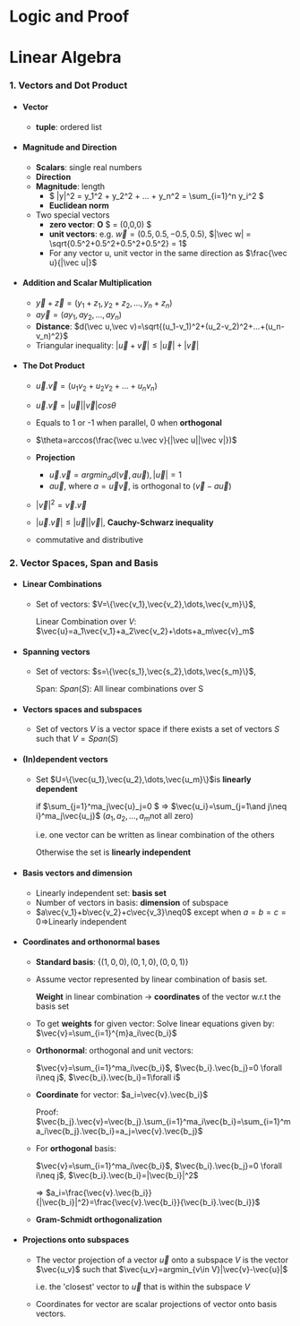 # Logic and Proof





# Linear Algebra

### 1. Vectors and Dot Product

* #### Vector

  * **tuple**: ordered list

* #### Magnitude and Direction

  * **Scalars**: single real numbers
  * **Direction**
  * **Magnitude**: length
    * $ |y|^2 = y_1^2 + y_2^2 + ... + y_n^2 = \sum_{i=1}^n y_i^2 $
    * **Euclidean norm**
  * Two special vectors
    * **zero vector**: **O** $ = (0,0,0) $
    * **unit vectors**: e.g. $\vec w = (0.5, 0.5, -0.5, 0.5)$, $|\vec w| = \sqrt{0.5^2+0.5^2+0.5^2+0.5^2} = 1$
    * For any vector u, unit vector in the same direction as $\frac{\vec u}{|\vec u|}$

* #### Addition and Scalar Multiplication

  * $\vec y + \vec z = (y_1+z_1,y_2+z_2,...,y_n+z_n)$
  * $a\vec y=(ay_1,ay_2,...,ay_n)$
  * **Distance**: $d(\vec u,\vec v)=\sqrt{(u_1-v_1)^2+(u_2-v_2)^2+...+(u_n-v_n)^2}$
  * Triangular inequality: $|\vec{u}+\vec{v}|\leq|\vec{u}|+|\vec{v}|$

* #### The Dot Product

  * $\vec{u}.\vec{v}=(u_1v_2+u_2v_2+...+u_nv_n)$

  * $\vec{u}.\vec{v}=|\vec{u}||\vec{v}|cos\theta$

  * Equals to 1 or -1 when parallel, 0 when **orthogonal**
  * $\theta=arccos(\frac{\vec u.\vec v}{|\vec u||\vec v|})$

  * **Projection**
    * $\vec u.\vec v=arg min_a d(\vec v,a\vec u), |\vec u|=1$
    * $a\vec{u}$, where $a = \vec{u}\vec{v}$, is orthogonal to $(\vec{v}-a\vec{u})$
  * $|\vec{v}|^2=\vec{v}.\vec{v}$
  * $|\vec{u}.\vec{v}|\leq|\vec{u}||\vec{v}|$, **Cauchy-Schwarz inequality**
  * commutative and distributive

### 2. Vector Spaces, Span and Basis

* #### Linear Combinations

  * Set of vectors: $V=\{\vec{v_1},\vec{v_2},\dots,\vec{v_m}\}$,

    Linear Combination over $V$: $\vec{u}=a_1\vec{v_1}+a_2\vec{v_2}+\dots+a_m\vec{v}_m$

* #### Spanning vectors

  * Set of vectors: $s=\{\vec{s_1},\vec{s_2},\dots,\vec{s_m}\}$,

    Span: $Span(S)$: All linear combinations over S

* #### Vectors spaces and subspaces

  * Set of vectors $V$ is a vector space if there exists a set of vectors $S$ such that $V=Span(S)$

* #### (In)dependent vectors

  * Set $U=\{\vec{u_1},\vec{u_2},\dots,\vec{u_m}\}$is **linearly dependent**

    if $\sum_{j=1}^ma_j\vec{u}_j=0 $	$\Rightarrow$	$\vec{u_i}=\sum_{j=1\and j\neq i}^ma_j\vec{u_j}$	($a_1,a_2,\dots,a_m$not all zero)

    i.e. one vector can be written as linear combination of the others

    Otherwise the set is **linearly independent**

* #### Basis vectors and dimension

  * Linearly independent set: **basis set**
  * Number of vectors in basis: **dimension** of subspace
  * $a\vec{v_1}+b\vec{v_2}+c\vec{v_3}\neq0$ except when $a=b=c=0\Rightarrow$Linearly independent

* #### Coordinates and orthonormal bases

  * **Standard basis**: $\{(1,0,0),(0,1,0),(0,0,1)\}$

  * Assume vector represented by linear combination of basis set.

    **Weight** in linear combination → **coordinates** of the vector w.r.t the basis set

  * To get **weights** for given vector: Solve linear equations given by: $\vec{v}=\sum_{i=1}^{m}a_i\vec{b_i}$

  * **Orthonormal**: orthogonal and unit vectors:

    $\vec{v}=\sum_{i=1}^ma_i\vec{b_i}$, 	$\vec{b_i}.\vec{b_j}=0 \forall i\neq j$, 	$\vec{b_i}.\vec{b_i}=1\forall i$

  * **Coordinate** for vector: $a_i=\vec{v}.\vec{b_i}$

    Proof: $\vec{b_j}.\vec{v}=\vec{b_j}.\sum_{i=1}^ma_i\vec{b_i}=\sum_{i=1}^ma_i\vec{b_j}.\vec{b_i}=a_j=\vec{v}.\vec{b_j}$

  * For **orthogonal** basis:

    $\vec{v}=\sum_{i=1}^ma_i\vec{b_i}$, 	$\vec{b_i}.\vec{b_j}=0 \forall i\neq j$, 	$\vec{b_i}.\vec{b_i}=|\vec{b_i}|^2$

    $\Rightarrow$	 $a_i=\frac{\vec{v}.\vec{b_i}}{|\vec{b_i}|^2}=\frac{\vec{v}.\vec{b_i}}{\vec{b_i}.\vec{b_i}}$

  * **Gram-Schmidt orthogonalization**

* #### Projections onto subspaces

  * The vector projection of a vector $\vec{u}$ onto a subspace $V$ is the vector $\vec{u_v}$ such that $\vec{u_v}=argmin_{v\in V}|\vec{v}-\vec{u}|$

    i.e. the 'closest' vector to $\vec{u}$ that is within the subspace $V$

  * Coordinates for vector are scalar projections of vector onto basis vectors.
